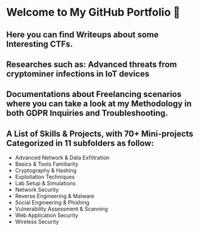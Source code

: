 # Welcome to My GitHub Portfolio 🥳

## Here you can find Writeups about some Interesting CTFs.

## Researches such as: Advanced threats from cryptominer infections in IoT devices

## Documentations about Freelancing scenarios where you can take a look at my Methodology in both GDPR Inquiries and Troubleshooting.

## A List of Skills & Projects, with 70+ Mini-projects Categorized in 11 subfolders as follow:
- Advanced Network & Data Exfiltration
- Basics & Tools Familiarity
- Cryptography & Hashing
- Exploitation Techniques
- Lab Setup & Simulations
- Network Security
- Reverse Engineering & Malware
- Social Engineering & Phishing
- Vulnerability Assessment & Scanning
- Web Application Security
- Wireless Security



